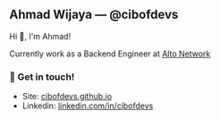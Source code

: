 ## Ahmad Wijaya — @cibofdevs

Hi 👋, I'm Ahmad!

Currently work as a Backend Engineer at [Alto Network](https://alto.co.id/)
  
### 💬 Get in touch!
- Site: [cibofdevs.github.io](https://cibofdevs.github.io)
- Linkedin: [linkedin.com/in/cibofdevs](https://www.linkedin.com/in/cibofdevs)
